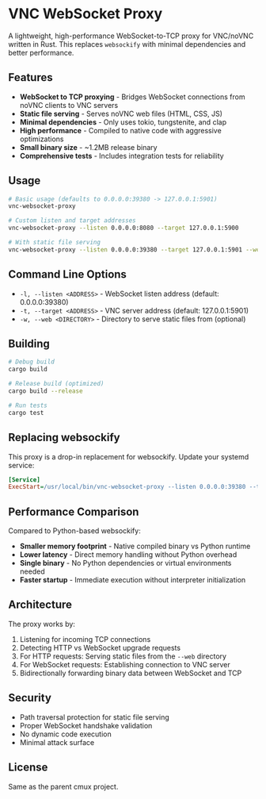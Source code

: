 # VNC WebSocket Proxy

A lightweight, high-performance WebSocket-to-TCP proxy for VNC/noVNC written in Rust. This replaces `websockify` with minimal dependencies and better performance.

## Features

- **WebSocket to TCP proxying** - Bridges WebSocket connections from noVNC clients to VNC servers
- **Static file serving** - Serves noVNC web files (HTML, CSS, JS)
- **Minimal dependencies** - Only uses tokio, tungstenite, and clap
- **High performance** - Compiled to native code with aggressive optimizations
- **Small binary size** - ~1.2MB release binary
- **Comprehensive tests** - Includes integration tests for reliability

## Usage

```bash
# Basic usage (defaults to 0.0.0.0:39380 -> 127.0.0.1:5901)
vnc-websocket-proxy

# Custom listen and target addresses
vnc-websocket-proxy --listen 0.0.0.0:8080 --target 127.0.0.1:5900

# With static file serving
vnc-websocket-proxy --listen 0.0.0.0:39380 --target 127.0.0.1:5901 --web /usr/share/novnc
```

## Command Line Options

- `-l, --listen <ADDRESS>` - WebSocket listen address (default: 0.0.0.0:39380)
- `-t, --target <ADDRESS>` - VNC server address (default: 127.0.0.1:5901)
- `-w, --web <DIRECTORY>` - Directory to serve static files from (optional)

## Building

```bash
# Debug build
cargo build

# Release build (optimized)
cargo build --release

# Run tests
cargo test
```

## Replacing websockify

This proxy is a drop-in replacement for websockify. Update your systemd service:

```ini
[Service]
ExecStart=/usr/local/bin/vnc-websocket-proxy --listen 0.0.0.0:39380 --target 127.0.0.1:5901 --web /usr/share/novnc
```

## Performance Comparison

Compared to Python-based websockify:
- **Smaller memory footprint** - Native compiled binary vs Python runtime
- **Lower latency** - Direct memory handling without Python overhead
- **Single binary** - No Python dependencies or virtual environments needed
- **Faster startup** - Immediate execution without interpreter initialization

## Architecture

The proxy works by:
1. Listening for incoming TCP connections
2. Detecting HTTP vs WebSocket upgrade requests
3. For HTTP requests: Serving static files from the `--web` directory
4. For WebSocket requests: Establishing connection to VNC server
5. Bidirectionally forwarding binary data between WebSocket and TCP

## Security

- Path traversal protection for static file serving
- Proper WebSocket handshake validation
- No dynamic code execution
- Minimal attack surface

## License

Same as the parent cmux project.
